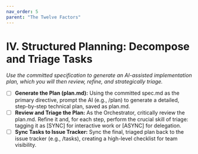 ```yaml
---
nav_order: 5
parent: "The Twelve Factors"
---
```

# IV. Structured Planning: Decompose and Triage Tasks

*Use the committed specification to generate an AI-assisted implementation plan, which you will then review, refine, and strategically triage.*

- [ ] **Generate the Plan (plan.md):** Using the committed spec.md as the primary directive, prompt the AI (e.g., /plan) to generate a detailed, step-by-step technical plan, saved as plan.md.
- [ ] **Review and Triage the Plan:** As the Orchestrator, critically review the plan.md. Refine it and, for each step, perform the crucial skill of triage: tagging it as [SYNC] for interactive work or [ASYNC] for delegation.
- [ ] **Sync Tasks to Issue Tracker:** Sync the final, triaged plan back to the issue tracker (e.g., /tasks), creating a high-level checklist for team visibility.
